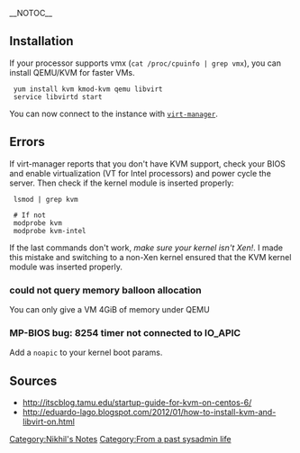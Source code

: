\_\_NOTOC\_\_

Installation
------------

If your processor supports vmx (`cat /proc/cpuinfo | grep vmx`), you can
install QEMU/KVM for faster VMs.

` yum install kvm kmod-kvm qemu libvirt`  
` service libvirtd start`

You can now connect to the instance with
[`virt-manager`](http://virt-manager.org/).

Errors
------

If virt-manager reports that you don't have KVM support, check your BIOS
and enable virtualization (VT for Intel processors) and power cycle the
server. Then check if the kernel module is inserted properly:

` lsmod | grep kvm`  
` `  
` # If not`  
` modprobe kvm`  
` modprobe kvm-intel`

If the last commands don't work, *make sure your kernel isn't Xen!*. I
made this mistake and switching to a non-Xen kernel ensured that the KVM
kernel module was inserted properly.

### could not query memory balloon allocation

You can only give a VM 4GiB of memory under QEMU

### MP-BIOS bug: 8254 timer not connected to IO\_APIC

Add a `noapic` to your kernel boot params.

Sources
-------

-   <http://itscblog.tamu.edu/startup-guide-for-kvm-on-centos-6/>
-   <http://eduardo-lago.blogspot.com/2012/01/how-to-install-kvm-and-libvirt-on.html>

[Category:Nikhil's Notes](Category:Nikhil's_Notes "wikilink")
[Category:From a past sysadmin
life](Category:From_a_past_sysadmin_life "wikilink")
